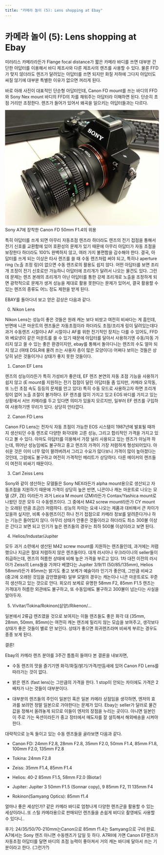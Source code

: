 ```yaml
---
title: "카메라 놀이 (5): Lens shopping at Ebay"
---
```

# 카메라 놀이 (5): Lens shopping at Ebay


미러리스 카메라라든가 Flange focal distance가 짧은 카메라 바디를 쓰면 대부분 간단한 아답터를 이용해서 바디 제조사와 다른 제조사의 렌즈를 사용할 수 있다. 물론 FFD가 맞지 않더라도 렌즈가 달려있는 아답터를 쓰면 되지만 화질 저하에 그다지 아답터도 싸질 않기에 대부분 특별한 이유가 없으면 꺼리게 된다. 




바로 아래 사진이 대표적인 단순형 아답터인데, Canon FD mount를 쓰는 바디의 FFD와 Sony Nex mount 바디의 FFD의 차를 채워주는 아답터라 이해하면 된다. 단순히 초점 거리만 조정한다. 렌즈가 들어가 있어서 왜곡을 일으키는 아답터들과는 다르다.








![image](/assets/images/ea6b7841fd4e448161c9cc7e01161c78.jpg)Sony A7에 장착한 Canon FD 50mm F1.4의 위용












특히 아답터를 쓰게 되면 아무리 자동초점 렌즈라 하더라도 렌즈의 전기 접점을 통해서 전기 신호를 교환함에 있어 호환성의 문제가 있기 때문에 아무리 아답터가 자동 초점을 보장한다 하더라도 100% 완벽하지 않고, 여러 가지 불편함을 감수해야 한다. 결국, 아답터를 쓰게 되는 이상은 타사 렌즈를 쓸 때 수동 렌즈처럼 써야 되고, 특히나 aperture ring (노출 조정 링)이 없으면 수동 렌즈로의 활용도 쉽지 않다. 어떤 아답터를 보면 조리개 조정이 전기 신호로만 가능하니 아답터에 조리개가 달려서 나오는 물건도 있다. 그런데 문제는 렌즈 본래의 조리개가 아닌 아답터를 통한 강제 조리개로 노출을 조정하게 되면 광학적으로 문제가 생겨 성능을 제대로 활용 못한다는 문제가 있어서, 결국 활용할 수 있는 렌즈의 종류도 어느 정도 제한을 받게 된다.




EBAY를 돌아다녀 보고 얻은 감상은 다음과 같다.




0) Nikon Lens




Nikon Lens는 성능이 좋은 것들은 원래 캐논 보다 비쌌고 여전히 비싸다는 게 흠인데, 반면에 니콘 마운트의 렌즈들은 자동초점이라 하더라도 초점/조리개 링이 달려있는데다 과거 수동렌즈 시절이나 AF 시절이나 AF를 위한 전기적인 장치는 다를 수 있어도, FFD와 베요넷이 같은 마운트를 쓸 수 있기 때문에 아답터를 달아서 사용하기엔 수동/자동 가리지 않고 쓸 수 있는 좋은 환경이지만, ebay를 통해서 돌아다니는 렌즈의 수도 얼마 되지 않고 (여태 DSLR에 물려 쓰는 사용자 층이 많은 모양이다) 어쩌다 보이는 것들은 상당히 낡은 것들이거나 상태가 좋지 못한 것들이다. 




1) Canon EF Lens




렌즈의 성능이라든가 특히 가성비가 좋은데, EF 렌즈 본연의 자동 초점 기능을 사용하기 쉽지 않고 (E mount를 지원하는 전기 접점이 달린 아답터들 좀 있지만, 카메라 오작동, 또 느린 초점 속도 등등의 문제를 안고 있다) 특히 수동 모드로 사용하고자 하면 조리개 링이 없어 노출 조절이 불가하다. EF 렌즈를 많이 가지고 있고 EOS 바디를 가지고 있는 상황에서 서브 카메라를 두고 있다면 의미가 있을지 모르지만, 일부러 EF 렌즈를 구입하여 사용하기엔 무리가 있다. 상당히 안타깝다.




2) Canon FD Lens




Canon FD Lens는 전자식 자동 초점이 가능한 EOS 시스템이 1987년에 발표될 때까지 생산되던 수동 렌즈로 다양한 화각대와 고른 성능, 그리고 합리적인 가격을 가지고 있다고 볼 수 있다. 아마도 아답터를 이용해서 가장 널리 사용되고 있는 렌즈가 아닐까 하는데, 뛰어난 성능임에도 불구하고 중고 렌즈의 가격이 가장 저렴하게 형성되어있다. 아쉬운 것은 이미 너무 많이 팔려버려서 그리고 수요가 많다보니 가격이 많이 높아졌다는 것인데, 그럼에도 불구하고 여전히 가격적인 메리트가 상당하다. 다른 메이커의 렌즈들이 여전히 비싸기 때문이다.




3) Carl Zeiss Lens




Sony와 같이 생산하는 모델들은 Sony NEX라든가 alpha mount용으로 생산되고 자동초점을 지원하기 때문에 가격이 상당히 높은 반면, 니콘이나 캐논 마운트로 나오는 모델 (ZF, ZE) 이라든가 과거 Leica M mount (ZM)라든가 Contax/Yashica mount로 나왔던 것은 모두 다 수동렌즈이다. 그 중에서 M42 screw mount라든가 CY mount는 오래된 만큼 조금(!) 저렴하다. 성능의 차이는 요새 나오는 제품과 대비해서 큰 차이가 있을까 싶지만, 비록 수동렌즈이긴 하나 전기 접점으로 카메라 정보를 알려준다거나 하는 기능은 들어있지 않다. 아무리 상태가 안좋은 것들이라고 하더라도 최소 300불 이상은 간다고 보면 되고 인기가 높은 렌즈들의 경우는 최하 500불 이상이라고 보면 된다.




4) Helios/Industar/Jupiter




모두 과거 소련에서 생산된 M42 screw mount를 지원하는 렌즈들인데, 과거에는 저렴했으나 지금은 절대 저렴하지 않은 렌즈들이다. 대개 러시아나 우크라이나의 seller들이 취급하는데, 렌즈의 허름한 상태에 비해 높은 가격을 부르고 있다. 1차 대전 이전의 러시아가 Zeiss의 Lens들을 가져다 베꼈다는 Jupiter 3/9/11 (50/85/135mm), Helios 58mm라든가 85mm는 밝기도 좋고 보케가 예술이라 인기가 좋은데, 그만큼 비싸고 (중고에 오래된 것임을 감안했을때) 일부 모델의 경우는 캐논이나 니콘 마운트로도 꾸준히 생산하고 있는 것으로 안다. 회오리 보케로 유명한 58mm F2, 85mm F1.5 렌즈는 가격대가 허름한 외관에도 불구하고, 또 수동임에도 불구하고 300불이 넘는다는 사실을 알아두자.




5) Vivitar/Tokina/Rokinon(삼양)/Rikenon/...




일본에서 2류급 렌즈였을 것으로 보여지는 이들 렌즈들도 좋은 화각 대 (35mm, 28mm, 50mm, 85mm)는 여전히 캐논 렌즈에 밀리지 않는 모습을 보여주고, 생각보다 상태가 좋은 것들이 별로 안 보인다. 상태가 좋으면 희귀렌즈라며 비싸게 부르는 경우도 종종 보게 된다.




결론!




Ebay의 카메라 렌즈 분야를 3주간 틈틈히 들여다 본 결론을 내보자면, 




- 수동 렌즈의 맛을 즐기기엔 화각/화질/밝기/가격/만듬새에 있어 Canon FD Lens를 따라가는 것이 없다.

- 밝은 렌즈 (fast lens)는 그만큼의 가격을 한다. 1 stop이 안되는 차이에도 가격은 2배차가 나는 것들이 대부분이다.

- 대부분의 렌즈들의 주인이 일본인 혹은 일본 카메라 상점임을 생각하면, 엔저의 효과를 보려먼 정말 일본으로 가야한다는 문제가 있다. Ebay는 seller가 달러로 물건 값을 정해서 올려놓게 되므로 이들이 엔저의 장점을 누리는 곳이다. 아니면 일본인이 주로 가는 옥션이라든가 중고 장터에서 매도자를 잘 설득해서 해외배송을 시켜야 한다.







대략적으로 눈독 들이고 있는 수동 렌즈들을 골라보면 다음과 같다.




- Canon FD: 24mm F2.8, 28mm F2.8, 35mm F2.0, 50mm F1.4, 85mm F1.8, 100mm F2.0, 135mm F2.8

- Tokina: 24mm F2.8

- Zeiss: 35mm F1.4, 85mm F1.4

- Helios: 40-2 85mm F1.5, 58mm F2.0 (Biotar)

- Jupiter: Jupiter 3 50mm F1.5 (Sonnar copy), 9 85mm F2, 11 135mm F4

- Rokinon(Samyang Optics): 85mm f1.4




얼마나 좋은 세상인가? 같은 카메라 바디로 엄청나게 다양한 렌즈군을 활용할 수 있는 세상이라니..또 스틸 카메라용으로 판매되던 렌즈들을 손쉽게 비디오 촬영에도 사용할 수 있다니..




후기: 24/35/50/70-210mm는Canon으로 85mm f1.4는 Samyang으로 구비 완료. A7에서는 Sony 렌즈 아니면 수동렌즈가 답일 듯 하다. A7RII에 가면 Canon EF렌즈가 자동초점 아답터를 달면 바디의 초점 능력이 좋아져서 거의 캐논 바디에 달아서 쓰는 기분이라고 한다. (그런가?)


